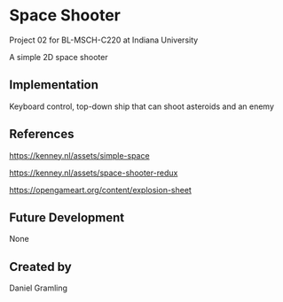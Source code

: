 # Space Shooter

Project 02 for BL-MSCH-C220 at Indiana University

A simple 2D space shooter

## Implementation

Keyboard control, top-down ship that can shoot asteroids and an enemy

## References

https://kenney.nl/assets/simple-space

https://kenney.nl/assets/space-shooter-redux

https://opengameart.org/content/explosion-sheet

## Future Development
None

## Created by
Daniel Gramling
